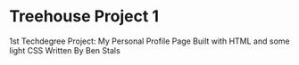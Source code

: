 # Treehouse Project 1
1st Techdegree Project: My Personal Profile Page
Built with HTML and some light CSS
Written By Ben Stals
